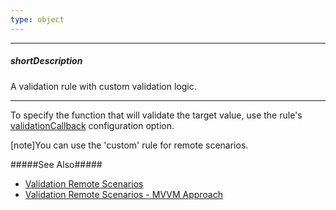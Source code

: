 ```yaml
---
type: object
---
```

---
##### shortDescription
A validation rule with custom validation logic.

---
To specify the function that will validate the target value, use the rule's [validationCallback](/api-reference/10%20UI%20Widgets/dxValidator/8%20Validation%20Rules/CustomRule/validationCallback.md '/Documentation/ApiReference/UI_Widgets/dxValidator/Validation_Rules/CustomRule/#validationCallback') configuration option.

[note]You can use the 'custom' rule for remote scenarios. 

#####See Also#####
- [Validation Remote Scenarios](/Documentation/16_1/Guide/UI_Widgets/Common/Validation/#Remote_Scenarios)
- [Validation Remote Scenarios - MVVM Approach](/Documentation/16_1/Guide/UI_Widgets/Common/Validation_-_MVVM_Approach/#Remote_Scenarios)